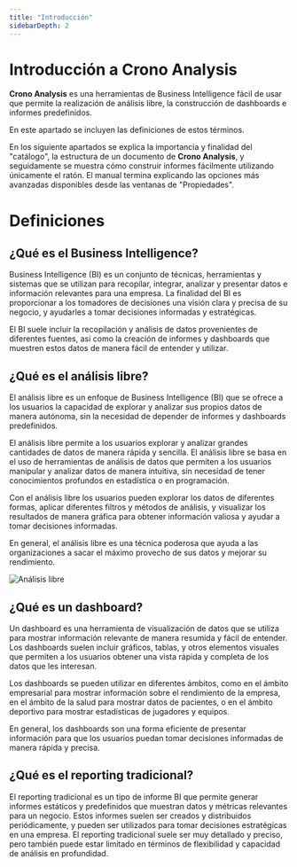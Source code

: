 ```yaml
---
title: "Introducción"
sidebarDepth: 2
---
```


# Introducción a Crono Analysis

**Crono Analysis** es una herramientas de Business Intelligence fácil de usar que permite la realización de análisis libre, la construcción de dashboards e informes predefinidos.

En este apartado se incluyen las definiciones de estos términos. 

En los siguiente apartados se explica la importancia y finalidad del "catálogo", la estructura de un documento de **Crono Analysis**, y seguidamente se muestra cómo construir informes fácilmente utilizando únicamente el ratón. El manual termina explicando las opciones más avanzadas disponibles desde las ventanas de "Propiedades".

# Definiciones

## ¿Qué es el Business Intelligence?


Business Intelligence (BI) es un conjunto de técnicas, herramientas y sistemas que se utilizan para recopilar, integrar, analizar y presentar datos e información relevantes para una empresa. La finalidad del BI es proporcionar a los tomadores de decisiones una visión clara y precisa de su negocio, y ayudarles a tomar decisiones informadas y estratégicas. 

El BI suele incluir la recopilación y análisis de datos provenientes de diferentes fuentes, así como la creación de informes y dashboards que muestren estos datos de manera fácil de entender y utilizar.

## ¿Qué es el análisis libre?

El análisis libre es un enfoque de Business Intelligence (BI) que se ofrece a los usuarios la capacidad de explorar y analizar sus propios datos de manera autónoma, sin la necesidad de depender de informes y dashboards predefinidos.

El análisis libre permite a los usuarios explorar y analizar grandes cantidades de datos de manera rápida y sencilla. El análisis libre se basa en el uso de herramientas de análisis de datos que permiten a los usuarios manipular y analizar datos de manera intuitiva, sin necesidad de tener conocimientos profundos en estadística o en programación. 

Con el análisis libre los usuarios pueden explorar los datos de diferentes formas, aplicar diferentes filtros y métodos de análisis, y visualizar los resultados de manera gráfica para obtener información valiosa y ayudar a tomar decisiones informadas. 

En general, el análisis libre es una técnica poderosa que ayuda a las organizaciones a sacar el máximo provecho de sus datos y mejorar su rendimiento.


![Análisis libre](/images/analysis/FreeAnalysis.gif)

## ¿Qué es un dashboard?

Un dashboard es una herramienta de visualización de datos que se utiliza para mostrar información relevante de manera resumida y fácil de entender. Los dashboards suelen incluir gráficos, tablas, y otros elementos visuales que permiten a los usuarios obtener una vista rápida y completa de los datos que les interesan.

Los dashboards se pueden utilizar en diferentes ámbitos, como en el ámbito empresarial para mostrar información sobre el rendimiento de la empresa, en el ámbito de la salud para mostrar datos de pacientes, o en el ámbito deportivo para mostrar estadísticas de jugadores y equipos. 

En general, los dashboards son una forma eficiente de presentar información para que los usuarios puedan tomar decisiones informadas de manera rápida y precisa.

## ¿Qué es el reporting tradicional?

El reporting tradicional es un tipo de informe BI que permite generar informes estáticos y predefinidos que muestran datos y métricas relevantes para un negocio. Estos informes suelen ser creados y distribuidos periódicamente, y pueden ser utilizados para tomar decisiones estratégicas en una empresa. El reporting tradicional suele ser muy detallado y preciso, pero también puede estar limitado en términos de flexibilidad y capacidad de análisis en profundidad.

